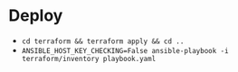 # Deploy
* `cd terraform && terraform apply && cd ..`
* `ANSIBLE_HOST_KEY_CHECKING=False ansible-playbook -i terraform/inventory playbook.yaml`
